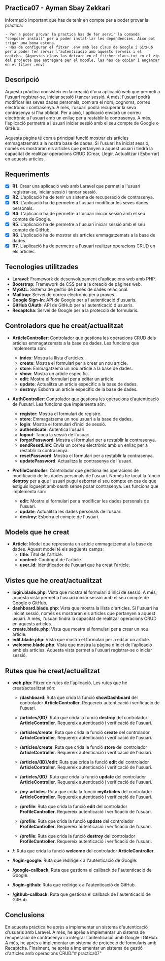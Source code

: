 ## Practica07 - Ayman Sbay Zekkari

Informacio important que has de tenir en compte per a poder provar la practica:

```
- Per a poder provar la practica has de fer servir la comanda "composer install" per a poder instal·lar les dependencies. Aixo pot trigar una bona estona.
- Has de configurar el fitxer .env amb les claus de Google i GitHub per a poder fer servir l'autenticacio amb aquests serveis i el captcha. (Aquestes claus las deixare en el fitcher claus.txt en el zip del projecte que entregare per el moodle, las has de copiar i enganxar en el fitxer .env)
```

## Descripció

Aquesta pràctica consisteix en la creació d'una aplicació web que permeti a l'usuari registrar-se, iniciar sessió i tancar sessió. A més, l'usuari podrà modificar les seves dades personals, com ara el nom, cognoms, correu electrònic i contrasenya. A més, l'usuari podrà recuperar la seva contrasenya si l'ha oblidat. Per a això, l'aplicació enviarà un correu electrònic a l'usuari amb un enllaç per a restablir la contrasenya. A més, l'aplicació permetrà a l'usuari iniciar sessió amb el seu compte de Google o GitHub.

Aquesta pàgina té com a principal funció mostrar els articles emmagatzemats a la nostra base de dades. Si l'usuari ha iniciat sessió, només es mostraran els articles que pertanyen a aquest usuari i tindrà la capacitat de realitzar operacions CRUD (Crear, Llegir, Actualitzar i Esborrar) en aquests articles.

## Requeriments

-   [x] **R1**. Crear una aplicació web amb Laravel que permeti a l'usuari registrar-se, iniciar sessió i tancar sessió.
-   [x] **R2**. L'aplicació ha de tenir un sistema de recuperació de contrasenya.
-   [x] **R3**. L'aplicació ha de permetre a l'usuari modificar les seves dades personals.
-   [x] **R4**. L'aplicació ha de permetre a l'usuari iniciar sessió amb el seu compte de Google.
-   [x] **R5**. L'aplicació ha de permetre a l'usuari iniciar sessió amb el seu compte de GitHub.
-   [x] **R6**. L'aplicació ha de mostrar els articles emmagatzemats a la base de dades.
-   [x] **R7**. L'aplicació ha de permetre a l'usuari realitzar operacions CRUD en els articles.

## Tecnologies utilitzades

-   **Laravel**: Framework de desenvolupament d'aplicacions web amb PHP.
-   **Bootstrap**: Framework de CSS per a la creació de pàgines web.
-   **MySQL**: Sistema de gestió de bases de dades relacional.
-   **Mailtrap**: Servei de correu electrònic per a proves.
-   **Google Sign-In**: API de Google per a l'autenticació d'usuaris.
-   **GitHub OAuth**: API de GitHub per a l'autenticació d'usuaris.
-   **Recaptcha**: Servei de Google per a la protecció de formularis.

## Controladors que he creat/actualitzat

-   **ArticleController**: Controlador que gestiona les operacions CRUD dels articles emmagatzemats a la base de dades. Les funcions que implementa són:

    -   **index**: Mostra la llista d'articles.
    -   **create**: Mostra el formulari per a crear un nou article.
    -   **store**: Emmagatzema un nou article a la base de dades.
    -   **show**: Mostra un article específic.
    -   **edit**: Mostra el formulari per a editar un article.
    -   **update**: Actualitza un article específic a la base de dades.
    -   **destroy**: Esborra un article específic de la base de dades.

-   **AuthController**: Controlador que gestiona les operacions d'autenticació de l'usuari. Les funcions que implementa són:

    -   **register**: Mostra el formulari de registre.
    -   **store**: Emmagatzema un nou usuari a la base de dades.
    -   **login**: Mostra el formulari d'inici de sessió.
    -   **authenticate**: Autentica l'usuari.
    -   **logout**: Tanca la sessió de l'usuari.
    -   **forgotPassword**: Mostra el formulari per a restablir la contrasenya.
    -   **sendResetLink**: Envia un correu electrònic amb un enllaç per a restablir la contrasenya.
    -   **resetPassword**: Mostra el formulari per a restablir la contrasenya.
    -   **updatePassword**: Actualitza la contrasenya de l'usuari.

-   **ProfileController**: Controlador que gestiona les operacions de modificació de les dades personals de l'usuari. Només he tocat la funció **destroy** per a que l'usuari pugui esborrar el seu compte en cas de que estiguis loguejat amb oauth sense posar contrasenya. Les funcions que implementa són:
    -   **edit**: Mostra el formulari per a modificar les dades personals de l'usuari.
    -   **update**: Actualitza les dades personals de l'usuari.
    -   **destroy**: Esborra el compte de l'usuari.

## Models que he creat

-   **Article**: Model que representa un article emmagatzemat a la base de dades. Aquest model té els següents camps:
    -   **title**: Títol de l'article.
    -   **content**: Contingut de l'article.
    -   **user_id**: Identificador de l'usuari que ha creat l'article.

## Vistes que he creat/actualitzat

-   **login.blade.php**: Vista que mostra el formulari d'inici de sessió. A més, aquesta vista permet a l'usuari iniciar sessió amb el seu compte de Google o GitHub.
-   **dashboard.blade.php**: Vista que mostra la llista d'articles. Si l'usuari ha iniciat sessió, només es mostraran els articles que pertanyen a aquest usuari. A més, l'usuari tindrà la capacitat de realitzar operacions CRUD en aquests articles.
-   **create.blade.php**: Vista que mostra el formulari per a crear un nou article.
-   **edit.blade.php**: Vista que mostra el formulari per a editar un article.
-   **welcome.blade.php**: Vista que mostra la pàgina d'inici de l'aplicació amb els articles. Aquesta vista permet a l'usuari registrar-se o iniciar sessió.

## Rutes que he creat/actualitzat

-   **web.php**: Fitxer de rutes de l'aplicació. Les rutes que he creat/actualitzat són:

    -   **/dashboard**: Ruta que crida la funció **showDashboard** del controlador **ArticleController**. Requereix autenticació i verificació de l'usuari.
    -   **/articles/{ID}**: Ruta que crida la funció **destroy** del controlador **ArticleController**. Requereix autenticació i verificació de l'usuari.
    -   **/articles/create**: Ruta que crida la funció **create** del controlador **ArticleController**. Requereix autenticació i verificació de l'usuari.
    -   **/articles/create**: Ruta que crida la funció **store** del controlador **ArticleController**. Requereix autenticació i verificació de l'usuari.
    -   **/articles/{ID}/edit**: Ruta que crida la funció **edit** del controlador **ArticleController**. Requereix autenticació i verificació de l'usuari.
    -   **/articles/{ID}**: Ruta que crida la funció **update** del controlador **ArticleController**. Requereix autenticació i verificació de l'usuari.
    -   **/my-articles**: Ruta que crida la funció **myArticles** del controlador **ArticleController**. Requereix autenticació i verificació de l'usuari.

    -   **/profile**: Ruta que crida la funció **edit** del controlador **ProfileController**. Requereix autenticació i verificació de l'usuari.
    -   **/profile**: Ruta que crida la funció **update** del controlador **ProfileController**. Requereix autenticació i verificació de l'usuari.
    -   **/profile**: Ruta que crida la funció **destroy** del controlador **ProfileController**. Requereix autenticació i verificació de l'usuari.

-   **/**: Ruta que crida la funció **welcome** del controlador **ArticleController**.

-   **/login-google**: Ruta que redirigeix a l'autenticació de Google.

-   **/google-callback**: Ruta que gestiona el callback de l'autenticació de Google.

-   **/login-github**: Ruta que redirigeix a l'autenticació de GitHub.

-   **/github-callback**: Ruta que gestiona el callback de l'autenticació de GitHub.


## Conclusions

En aquesta pràctica he après a implementar un sistema d'autenticació d'usuaris amb Laravel. A més, he après a implementar un sistema de recuperació de contrasenya i a integrar l'autenticació amb Google i GitHub. A més, he après a implementar un sistema de protecció de formularis amb Recaptcha. Finalment, he après a implementar un sistema de gestió d'articles amb operacions CRUD."# practica07" 

